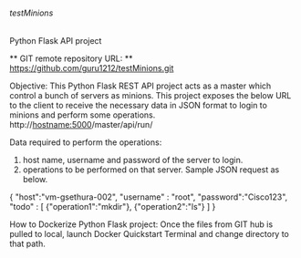 ###### testMinions
Python Flask API project

** GIT remote repository URL: **
https://github.com/guru1212/testMinions.git

Objective: This Python Flask REST API project acts as a master which control a bunch of servers as minions.
This project exposes the below URL to the client to receive the necessary data in JSON format to login to minions and perform some operations.
http://<hostname:5000>/master/api/run/

Data required to perform the operations:
1) host name, username and password of the server to login.
2) operations to be performed on that server.
Sample JSON request as below.


{
	"host":"vm-gsethura-002",
	"username" : "root",
	"password":"Cisco123",
	"todo" : [
		{"operation1":"mkdir"},
		{"operation2":"ls"}
	]
}

How to Dockerize Python Flask project:
Once the files from GIT hub is pulled to local, launch Docker Quickstart Terminal and change directory to that path.


